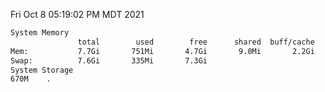 Fri Oct  8 05:19:02 PM MDT 2021
```bash
System Memory
               total        used        free      shared  buff/cache   available
Mem:           7.7Gi       751Mi       4.7Gi       9.0Mi       2.2Gi       6.6Gi
Swap:          7.6Gi       335Mi       7.3Gi
System Storage
670M	.
```

